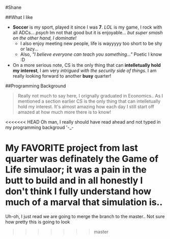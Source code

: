 #Shane

##What I like
- **Soccer** is my sport, played it since I was **7**. *LOL* is my game, I rock with all ADCs... *psych* Im not that good but it is enjoyable... *but super smash on the other hand, I dominate!*
  - I also enjoy meeting new people, life is wayyyyy too short to be shy or lazy...
  - Also, *"I believe everyone can teach you something..."* Poetic I know :D
- On a more serious note, CS is the only thing that can **intelletually hold my interest**, I am very *intrigued with the security side of things.* I am really looking forward to another **busy** quarter!

##Programming Background
> Really not much to say here, I orignally graduated in Economics.. As I mentioned a section earlier CS is the only thing that can intelletually hold my interest. It's almost amazing how each day I still start off amazed at how much more there is to know!

<<<<<<< HEAD
Oh man, I really should have read ahead and not typed in my programming backgroud '-_-

My **FAVORITE** project from last quarter was definately the Game of Life simulaor; it was a pain in the butt to build and in all honestly I don't think I fully understand how much of a marval that simulation is..
=======
Uh-oh, I just read we are going to merge the branch to the master.. Not sure how pretty this is going to look
>>>>>>> master
